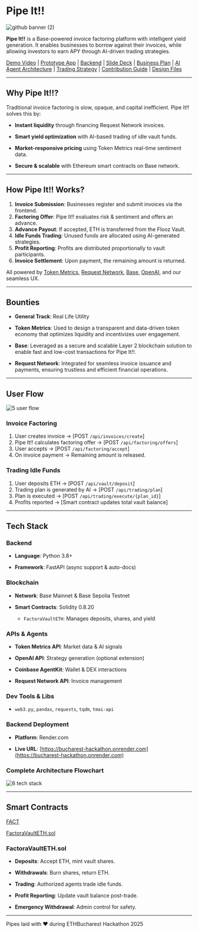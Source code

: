 # Pipe It!!

![github banner (2)](https://github.com/user-attachments/assets/e90f4b31-4cd4-4591-98ae-cd4958a40cda)

**Pipe It!!** is a Base-powered invoice factoring platform with intelligent yield generation. It enables businesses to borrow against their invoices, while allowing investors to earn APY through AI-driven trading strategies.

[Demo Video](https://youtu.be/wnGs5hOHkCM?si=dqxMCemRTFvijedU) | [Prototype App](https://pipeit.vercel.app) | [Backend](https://bucharest-hackathon.onrender.com) | [Slide Deck](https://github.com/MihRazvan/bucharest_hackathon/blob/main/docs/slide-deck.md) | [Business Plan](https://github.com/MihRazvan/bucharest_hackathon/blob/main/docs/business-plan.md) | [AI Agent Architecture](https://github.com/MihRazvan/bucharest_hackathon/blob/main/docs/ai-agent-architecture.md) | [Trading Strategy](https://github.com/MihRazvan/bucharest_hackathon/blob/main/docs/trading-strategy.md) | [Contribution Guide](https://github.com/MihRazvan/bucharest_hackathon/blob/main/docs/contribution-guide.md) | [Design Files](https://github.com/MihRazvan/bucharest_hackathon/blob/main/docs/design-files.md)

---

## Why Pipe It!!?

Traditional invoice factoring is slow, opaque, and capital inefficient. Pipe It!! solves this by:

- **Instant liquidity** through financing Request Network invoices.

- **Smart yield optimization** with AI-based trading of idle vault funds.

- **Market-responsive pricing** using Token Metrics real-time sentiment data.

- **Secure & scalable** with Ethereum smart contracts on Base network.

---

## How Pipe It!! Works?

1. **Invoice Submission**: Businesses register and submit invoices via the frontend.
2. **Factoring Offer**: Pipe It!! evaluates risk & sentiment and offers an advance.
3. **Advance Payout**: If accepted, ETH is transferred from the Flooz Vault.
4. **Idle Funds Trading**: Unused funds are allocated using AI-generated strategies.
5. **Profit Reporting**: Profits are distributed proportionally to vault participants.
6. **Invoice Settlement**: Upon payment, the remaining amount is returned.

All powered by [Token Metrics](https://www.tokenmetrics.com/), [Request Network](https://request.network/), [Base](http://base.org/), [OpenAI](https://openai.com/), and our seamless UX.

---

## Bounties

- **General Track**: Real Life Utility

- **Token Metrics**: Used to design a transparent and data-driven token economy that optimizes liquidity and incentivizes user engagement.

- **Base**: Leveraged as a secure and scalable Layer 2 blockchain solution to enable fast and low-cost transactions for Pipe It!!.

- **Request Network**: Integrated for seamless invoice issuance and payments, ensuring trustless and efficient financial operations.

---

## User Flow

![5  user flow](https://github.com/user-attachments/assets/8a5deee7-26fb-4f31-9ef9-26e5fe070309)

### Invoice Factoring
1. User creates invoice → [POST `/api/invoices/create`]
2. Pipe It!! calculates factoring offer → [POST `/api/factoring/offers`]
3. User accepts → [POST `/api/factoring/accept`]
4. On invoice payment → Remaining amount is released.

### Trading Idle Funds
1. User deposits ETH → [POST `/api/vault/deposit`]
2. Trading plan is generated by AI → [POST `/api/trading/plan`]
3. Plan is executed → [POST `/api/trading/execute/{plan_id}`]
4. Profits reported → [Smart contract updates total vault balance]

---

## Tech Stack

### Backend

- **Language**: Python 3.8+

- **Framework**: FastAPI (async support & auto-docs)

### Blockchain

- **Network**: Base Mainnet & Base Sepolia Testnet

- **Smart Contracts**: Solidity 0.8.20
  - `FactoraVaultETH`: Manages deposits, shares, and yield

### APIs & Agents

- **Token Metrics API**: Market data & AI signals

- **OpenAI API**: Strategy generation (optional extension)

- **Coinbase AgentKit**: Wallet & DEX interactions

- **Request Network API**: Invoice management

### Dev Tools & Libs

- `web3.py`, `pandas`, `requests`, `tqdm`, `tmai-api`

### Backend Deployment

- **Platform**: Render.com  

- **Live URL**: [https://bucharest-hackathon.onrender.com](https://bucharest-hackathon.onrender.com)

### Complete Architecture Flowchart

![6  tech stack](https://github.com/user-attachments/assets/2365f07b-e54e-41c1-8dd8-7cd0c110e2d6)

---

## Smart Contracts

[FACT](https://sepolia.basescan.org/address/0xfa79c996dee0b76d3a59fbf50cefeebfd8504256)

[FactoraVaultETH.sol](https://github.com/MihRazvan/bucharest_hackathon/blob/main/backend/factora-contracts/src/FactoraVaultETH.sol)

### FactoraVaultETH.sol

- **Deposits**: Accept ETH, mint vault shares.

- **Withdrawals**: Burn shares, return ETH.

- **Trading**: Authorized agents trade idle funds.

- **Profit Reporting**: Update vault balance post-trade.

- **Emergency Withdrawal**: Admin control for safety.

---

Pipes laid with ♥ during ETHBucharest Hackathon 2025

